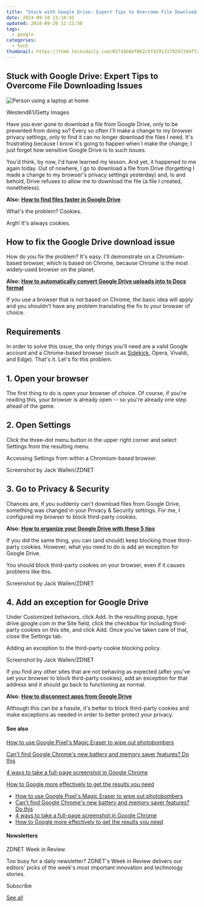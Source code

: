 ```yaml
---
title: "Stuck with Google Drive: Expert Tips to Overcome File Downloading Issues"
date: 2024-09-18 13:10:42
updated: 2024-09-20 12:11:50
tags:
  - google
categories:
  - tech
thumbnail: https://thmb.techidaily.com/01734b8ef062c5f42913179297294f7a33898d76f5f56b23f4fc2e8e00dd6cb9.jpg
---
```


## Stuck with Google Drive: Expert Tips to Overcome File Downloading Issues

![Person using a laptop at home](https://www.zdnet.com/a/img/resize/0e03b73f354e6604dcdb2514b9c02e34d06c654e/2023/03/17/6698451b-9fed-4419-9a76-398fe3125d3e/gettyimages-1131374781-2.jpg?auto=webp&width=1280)

Westend61/Getty Images

Have you ever gone to download a file from Google Drive, only to be prevented from doing so? Every so often I'll make a change to my browser privacy settings, only to find it can no longer download the files I need. It's frustrating because I know it's going to happen when I make the change; I just forget how sensitive Google Drive is to such issues.

You'd think, by now, I'd have learned my lesson. And yet, it happened to me again today. Out of nowhere, I go to download a file from Drive (forgetting I made a change to my browser's privacy settings yesterday) and, lo and behold, Drive refuses to allow me to download the file (a file I created, nonetheless). 

**Also:** [**How to find files faster in Google Drive**](https://www.zdnet.com/home-and-office/work-life/how-to-find-files-faster-in-google-drive/)

What's the problem? Cookies.

Argh! It's always cookies.

## How to fix the Google Drive download issue

How do you fix the problem? It's easy. I'll demonstrate on a Chromium-based browser, which is based on Chrome, because Chrome is the most widely-used browser on the planet. 

**Also:** [**How to automatically convert Google Drive uploads into to Docs format**](https://www.zdnet.com/home-and-office/work-life/how-to-automatically-convert-google-drive-uploads-to-docs-format/)

If you use a browser that is not based on Chrome, the basic idea will apply and you shouldn't have any problem translating the fix to your browser of choice.

## Requirements

In order to solve this issue, the only things you'll need are a valid Google account and a Chrome-based browser (such as [Sidekick](https://www.zdnet.com/home-and-office/work-life/this-might-be-my-new-favorite-web-browser/), Opera, Vivaldi, and Edge). That's it. Let's fix this problem.

## 1\. Open your browser

The first thing to do is open your browser of choice. Of course, if you're reading this, your browser is already open -- so you're already one step ahead of the game.

## 2\. Open Settings

Click the three-dot menu button in the upper right corner and select Settings from the resulting menu.

Accessing Settings from within a Chromium-based browser.

Screenshot by Jack Wallen/ZDNET

## 3\. Go to Privacy & Security

Chances are, if you suddenly can't download files from Google Drive, something was changed in your Privacy & Security settings. For me, I configured my browser to block third-party cookies. 

**Also:** [**How to organize your Google Drive with these 5 tips**](https://www.zdnet.com/home-and-office/work-life/how-to-organize-your-google-drive-with-these-5-tips/) 

If you did the same thing, you can (and should) keep blocking those third-party cookies. However, what you need to do is add an exception for Google Drive.

You should block third-party cookies on your browser, even if it causes problems like this.

Screenshot by Jack Wallen/ZDNET

## 4\. Add an exception for Google Drive

Under Customized behaviors, click Add. In the resulting popup, type drive.google.com in the Site field, click the checkbox for Including third-party cookies on this site, and click Add. Once you've taken care of that, close the Settings tab.

Adding an exception to the third-party cookie blocking policy.

Screenshot by Jack Wallen/ZDNET

If you find any other sites that are not behaving as expected (after you've set your browser to block third-party cookies), add an exception for that address and it should go back to functioning as normal. 

**Also:** [**How to disconnect apps from Google Drive**](https://www.zdnet.com/home-and-office/work-life/how-to-disconnect-apps-from-google-drive/)

Although this can be a hassle, it's better to block third-party cookies and make exceptions as needed in order to better protect your privacy.

#### See also

[How to use Google Pixel's Magic Eraser to wipe out photobombers](https://www.zdnet.com/article/how-to-use-magic-eraser-on-the-google-pixel/ "How to use Google Pixel's Magic Eraser to wipe out photobombers")

[Can't find Google Chrome's new battery and memory saver features? Do this](https://www.zdnet.com/article/cant-find-google-chromes-new-battery-and-memory-saver-features-do-this/ "Can't find Google Chrome's new battery and memory saver features? Do this")

[4 ways to take a full-page screenshot in Google Chrome](https://www.zdnet.com/article/how-to-take-a-full-page-screenshot-in-google-chrome/ "4 ways to take a full-page screenshot in Google Chrome")

[How to Google more effectively to get the results you need](https://www.zdnet.com/article/how-to-use-google-search-more-effectively-to-get-the-results-you-need/ "How to Google more effectively to get the results you need")

* [How to use Google Pixel's Magic Eraser to wipe out photobombers](https://www.zdnet.com/article/how-to-use-magic-eraser-on-the-google-pixel/ "How to use Google Pixel's Magic Eraser to wipe out photobombers")
* [Can't find Google Chrome's new battery and memory saver features? Do this](https://www.zdnet.com/article/cant-find-google-chromes-new-battery-and-memory-saver-features-do-this/ "Can't find Google Chrome's new battery and memory saver features? Do this")
* [4 ways to take a full-page screenshot in Google Chrome](https://www.zdnet.com/article/how-to-take-a-full-page-screenshot-in-google-chrome/ "4 ways to take a full-page screenshot in Google Chrome")
* [How to Google more effectively to get the results you need](https://www.zdnet.com/article/how-to-use-google-search-more-effectively-to-get-the-results-you-need/ "How to Google more effectively to get the results you need")

#### Newsletters

ZDNET Week in Review

Too busy for a daily newsletter? ZDNET's Week in Review delivers our editors' picks of the week's most important innovation and technology stories.

 Subscribe

[See all](https://www.zdnet.com/newsletters/)

<ins class="adsbygoogle"
     style="display:block"
     data-ad-format="autorelaxed"
     data-ad-client="ca-pub-7571918770474297"
     data-ad-slot="1223367746"></ins>



<ins class="adsbygoogle"
     style="display:block"
     data-ad-client="ca-pub-7571918770474297"
     data-ad-slot="8358498916"
     data-ad-format="auto"
     data-full-width-responsive="true"></ins>
